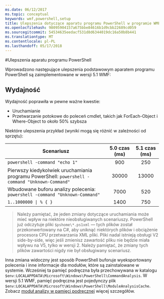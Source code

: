 ```yaml
---
ms.date: 06/12/2017
ms.topic: conceptual
keywords: wmf,powershell,setup
title: Ulepszenia dotyczące aparatu programu PowerShell w programie WMF 5.1
ms.openlocfilehash: 98095904157a675bbe84616b1d9cbb22689cd059
ms.sourcegitcommit: 54534635eedacf531d8d6344019dc16a50b8b441
ms.translationtype: MT
ms.contentlocale: pl-PL
ms.lasthandoff: 05/17/2018
---
```

#<a name="powershell-engine-improvements"></a>Ulepszenia aparatu programu PowerShell

Wprowadzono następujące ulepszenia podstawowym aparatem programu PowerShell są zaimplementowane w wersji 5.1 WMF:


## <a name="performance"></a>Wydajność ##

Wydajność poprawiła w pewne ważne kwestie:

- Uruchamianie
- Przetwarzanie potokowe do poleceń cmdlet, takich jak ForEach-Object i Where-Object to około 50% szybsza

Niektóre ulepszenia przykład (wyniki mogą się różnić w zależności od sprzętu):

| Scenariusz | 5.0 czas (ms) | 5.1 czas (ms) |
| -------- | :---------------: | :---------------: |
| `powershell -command "echo 1"` | 900 | 250 |
| Pierwszy kiedykolwiek uruchamiania programu PowerShell: `powershell -command "Unknown-Command"` | 30000 | 13000 |
| Wbudowane buforu analizy polecenia: `powershell -command "Unknown-Command"` | 7000 | 520 |
| <code>1..1000000 &#124; % { }</code> | 1400 | 750 |

> Należy pamiętać, że jeden zmiany dotyczące uruchamiania może mieć wpływ na niektóre nieobsługiwanych scenariuszy.
> PowerShell już odczytuje pliki `$pshome\*.ps1xml` — tych plików został przekonwertowany na C#, aby uniknąć niektórych plików i obciążenie procesora CPU przetwarzania XML pliki.
Pliki nadal istnieją obsługi V2 side-by-side, więc jeśli zmienisz zawartość pliku nie będzie miała wpływu na V5, tylko w wersji 2.
Należy pamiętać, że zmiany tych plików zawartości nigdy nie był obsługiwany scenariusz.

Inna zmiana widoczny jest sposób PowerShell buforuje wyeksportowany polecenia i inne informacje dla modułów, które są zainstalowane w systemie.
Wcześniej ta pamięć podręczna była przechowywana w katalogu `$env:LOCALAPPDATA\Microsoft\Windows\PowerShell\CommandAnalysis`.
W wersji 5.1 WMF, pamięć podręczna jest pojedynczy plik `$env:LOCALAPPDATA\Microsoft\Windows\PowerShell\ModuleAnalysisCache`.
Zobacz [moduł analizy w pamięci podręcznej](scenarios-features.md#module-analysis-cache) więcej szczegółów.
